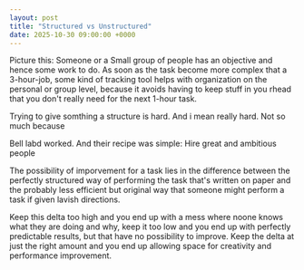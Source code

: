 ```yaml
---
layout: post
title: "Structured vs Unstructured"
date: 2025-10-30 09:00:00 +0000
---
```


Picture this:
Someone or a Small group of people has an objective and hence some work to do. As soon as the task become more complex that a 3-hour-job, some kind of tracking tool helps with organization on the personal or group level, because it avoids having to keep stuff in you rhead that you don't really need for the next 1-hour task.

Trying to give somthing a structure is hard. And i mean really hard. Not so much because 

Bell labd worked. And their recipe was simple: Hire great and ambitious people

The possibility of imporvement for a task lies in the difference between the perfectly structured way of performing the task that's written on paper and the probably less efficient but original way that someone might perform a task if given lavish directions.

Keep this delta too high and you end up with a mess where noone knows what they are doing and why, keep it too low and you end up with perfectly predictable results, but that have no possibility to improve.
Keep the delta at just the right amount and you end up allowing space for creativity and performance improvement.
